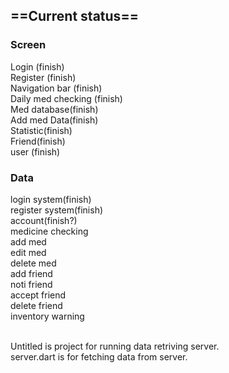 ## ==Current status==<br/>
### Screen<br/>
Login (finish)<br/>
Register (finish)<br/>
Navigation bar (finish)<br/>
Daily med checking (finish)<br/>
Med database(finish)<br/>
Add med Data(finish)<br/>
Statistic(finish)<br/>
Friend(finish)<br/>
user (finish)<br/>


### Data<br/>
login system(finish)<br/>
register system(finish)<br/>
account(finish?)<br/>
medicine checking<br/>
add med<br/>
edit med<br/>
delete med<br/>
add friend<br/>
noti friend<br/>
accept friend<br/>
delete friend<br/>
inventory warning<br/>

<br>Untitled is project for running data retriving server.
<br> server.dart is for fetching data from server.

